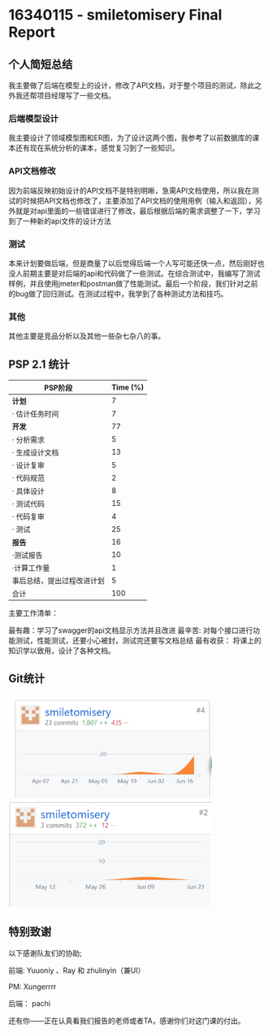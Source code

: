 # 16340115 - smiletomisery Final Report

## 个人简短总结

我主要做了后端在模型上的设计，修改了API文档，对于整个项目的测试，除此之外我还帮项目经理写了一些文档。

### 后端模型设计

我主要设计了领域模型图和ER图，为了设计这两个图，我参考了以前数据库的课本还有现在系统分析的课本，感觉复习到了一些知识。

### API文档修改

因为前端反映初始设计的API文档不是特别明晰，急需API文档使用，所以我在测试的时候把API文档也修改了，主要添加了API文档的使用用例（输入和返回），另外就是对api里面的一些错误进行了修改，最后根据后端的需求调整了一下，学习到了一种新的api文件的设计方法

### 测试

本来计划要做后端，但是商量了以后觉得后端一个人写可能还快一点，然后刚好也没人前期主要是对后端的api和代码做了一些测试。在综合测试中，我编写了测试样例，并且使用jmeter和postman做了性能测试。最后一个阶段，我们针对之前的bug做了回归测试。在测试过程中，我学到了各种测试方法和技巧。

### 其他

其他主要是竞品分析以及其他一些杂七杂八的事。

## PSP 2.1 统计

| PSP阶段                    | Time (%) |
| -------------------------- | ------- |
| **计划**                   | 7       |
| · 估计任务时间             | 7       |
| **开发**                   | 77     |
| · 分析需求                 | 5       |
| · 生成设计文档             | 13      |
| · 设计复审                 | 5       |
| · 代码规范                 | 2       |
| · 具体设计                 | 8       |
| · 测试代码                 | 15      |
| · 代码复审                 | 4       |
| · 测试                     | 25      |
| **报告**                   | 16       |
| ·测试报告                  | 10       |
| ·计算工作量                | 1       |
| 事后总结，提出过程改进计划 | 5       |
| 合计                       | 100     |

主要工作清单：

最有趣：学习了swagger的api文档显示方法并且改进
最辛苦: 对每个接口进行功能测试，性能测试，还要小心被封，测试完还要写文档总结
最有收获： 将课上的知识学以致用，设计了各种文档。

## Git统计

  <img src="../image/ljm1.png" width="400">

  <img src="../image/ljm2.png" width="400">


## 特别致谢

以下感谢队友们的协助;

前端: Yuuoniy 、Ray 和 zhulinyin（兼UI）

PM: Xungerrrr

后端： pachi

还有你——正在认真看我们报告的老师或者TA，感谢你们对这门课的付出。




